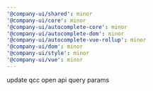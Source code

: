 ```yaml
---
'@company-ui/shared': minor
'@company-ui/core': minor
'@company-ui/autocomplete-core': minor
'@company-ui/autocomplete-dom': minor
'@company-ui/autocomplete-vue-rollup': minor
'@company-ui/dom': minor
'@company-ui/style': minor
'@company-ui/vue': minor
---
```


update qcc open api query params
